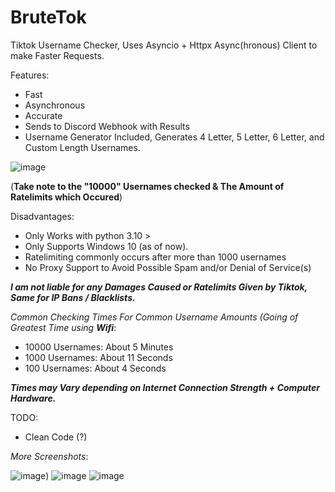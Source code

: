 # BruteTok
Tiktok Username Checker, Uses Asyncio + Httpx Async(hronous) Client to make Faster Requests. 

Features:
 + Fast
 + Asynchronous
 + Accurate
 + Sends to Discord Webhook with Results
 + Username Generator Included, Generates 4 Letter, 5 Letter, 6 Letter, and Custom Length Usernames.
 
 
 ![image](https://user-images.githubusercontent.com/60302058/138989919-26630b2e-85d0-45e8-8b28-0283293a9ef8.png)


(**Take note to the "10000" Usernames checked & The Amount of Ratelimits which Occured**)
 
Disadvantages:
  - Only Works with python 3.10 >
  - Only Supports Windows 10 (as of now).
  - Ratelimiting commonly occurs after more than 1000 usernames
  - No Proxy Support to Avoid Possible Spam and/or Denial of Service(s)
 


***__I am not liable for any Damages Caused or Ratelimits Given by Tiktok, Same for IP Bans / Blacklists.__***

*Common Checking Times For Common Username Amounts (Going of Greatest Time using **Wifi***:
+ 10000 Usernames: About 5 Minutes
+ 1000 Usernames: About 11 Seconds
+ 100 Usernames: About 4 Seconds

***Times may Vary depending on Internet Connection Strength + Computer Hardware.***


TODO:
 + Clean Code (?)


*More Screenshots*:

![image](https://user-images.githubusercontent.com/60302058/139157943-bb2a9b03-369c-4fe3-b150-aad0abe6b646.png))
![image](https://user-images.githubusercontent.com/60302058/139158099-32a4454b-67bf-49b3-92ae-4c09fe8d1131.png)
![image](https://user-images.githubusercontent.com/60302058/139158138-47d837b6-6de7-484f-aa06-9753e7a05cf4.png)

